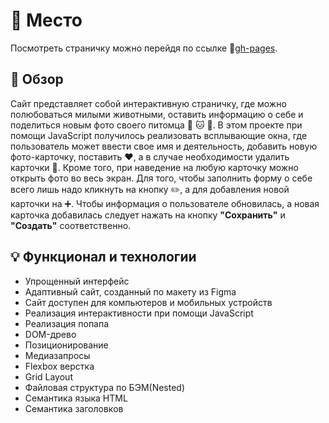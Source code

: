 # :art: **Место**
Посмотреть страничку можно перейдя по ссылке :link:[gh-pages](https://sofiapoly.github.io/mesto/index.html "Mesto").

## :rainbow: **Обзор**
Сайт представляет собой интерактивную страничку, где можно полюбоваться милыми животными, оставить информацию о себе и поделиться новым фото своего питомца :dog: :cat: :hamster:. В этом проекте при помощи JavaScript получилось реализовать всплывающие окна, где пользователь может ввести свое имя и деятельность, добавить новую фото-карточку, поставить :heart:, а в случае необходимости удалить карточки :put_litter_in_its_place:. Кроме того, при наведение на любую карточку можно открыть фото во весь экран. Для того, чтобы заполнить форму о себе всего лишь надо кликнуть на кнопку :pencil2:, а для добавления новой карточки на :heavy_plus_sign:. Чтобы информация о пользователе обновилась, а новая карточка добавилась следует нажать на кнопку **"Сохранить"** и **"Создать"** соответственно.

## :bulb: **Функционал и технологии**
* Упрощенный интерфейс
* Адаптивный сайт, созданный по макету из Figma
* Сайт доступен для компьютеров и мобильных устройств
* Реализация интерактивности при помощи JavaScript
* Реализация попапа
* DOM-древо
* Позиционирование
* Медиазапросы
* Flexbox верстка
* Grid Layout
* Файловая структура по БЭМ(Nested)
* Семантика языка HTML
* Семантика заголовков
